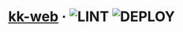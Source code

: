 # [kk-web](https://kk-web.link/) &middot; ![LINT](https://github.com/piro0919/kk-web2/workflows/LINT/badge.svg) ![DEPLOY](https://github.com/piro0919/kk-web2/workflows/DEPLOY/badge.svg)
